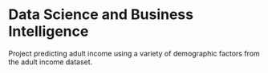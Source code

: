 # Data Science and Business Intelligence
Project predicting adult income using a variety of demographic factors from the adult income dataset.
